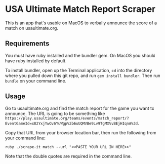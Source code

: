 # USA Ultimate Match Report Scraper

This is an app that's usable on MacOS to verbally announce the score of a
match on usaultimate.org.

## Requirements

You must have ruby installed and the bundler gem. On MacOS you should have
ruby installed by default.

To install bundler, open up the Terminal application, `cd` into the directory
where you pulled down this git repo, and run `gem install bundler`. Then run
`bundle` on your command line.

## Usage

Go to usaultimate.org and find the match report for the game you want to
announce.  The URL is going to be something like `https://play.usaultimate.org/teams/events/match_report/?EventGameId=x82YxjYwOv6YuWgp%2b6uUQMVBe9Lv9TgMXVvBEjHIqnA%3d`.

Copy that URL from your browser location bar, then run the following from your
command line:

`ruby ./scrape-it match --url "<<PASTE YOUR URL IN HERE>>"`

Note that the double quotes are required in the command line.
